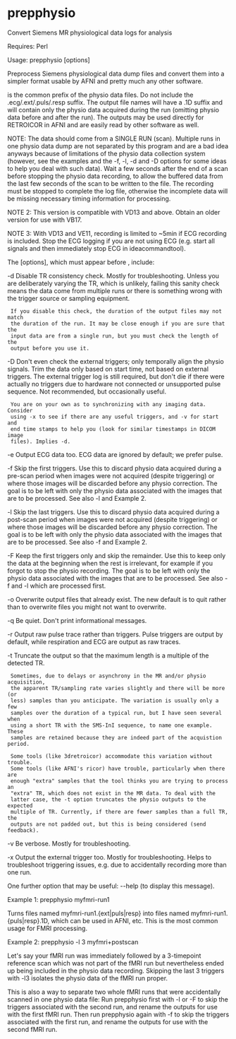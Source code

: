 # prepphysio
Convert Siemens MR physiological data logs for analysis

Requires: Perl

Usage: prepphysio [options] <physio file prefix>

 Preprocess Siemens physiological data dump files and convert them into a
 simpler format usable by AFNI and pretty much any other software.

 <physio file prefix> is the common prefix of the physio data files. Do not
 include the .ecg/.ext/.puls/.resp suffix. The output file names will have a
 .1D suffix and will contain only the physio data acquired during the run
 (omitting physio data before and after the run). The outputs may be used
 directly for RETROICOR in AFNI and are easily read by other software as well.

 NOTE: The data should come from a SINGLE RUN (scan). Multiple runs in one
 physio data dump are not separated by this program and are a bad idea anyways
 because of limitations of the physio data collection system (however, see the
 examples and the -f, -l, -d and -D options for some ideas to help you deal with
 such data). Wait a few seconds after the end of a scan before stopping the
 physio data recording, to allow the buffered data from the last few seconds of
 the scan to be written to the file. The recording must be stopped to complete
 the log file, otherwise the incomplete data will be missing necessary timing
 information for processing.

 NOTE 2: This version is compatible with VD13 and above. Obtain an older
 version for use with VB17.

 NOTE 3: With VD13 and VE11, recording is limited to ~5min if ECG recording is
 included. Stop the ECG logging if you are not using ECG (e.g. start all signals
 and then immediately stop ECG in ideacommandtool).

 The [options], which must appear before <physio file prefix>, include:

 -d  Disable TR consistency check. Mostly for troubleshooting. Unless you are
     deliberately varying the TR, which is unlikely, failing this sanity check
     means the data come from multiple runs or there is something wrong with
     the trigger source or sampling equipment.

     If you disable this check, the duration of the output files may not match
     the duration of the run. It may be close enough if you are sure that the
     input data are from a single run, but you must check the length of the
     output before you use it.

 -D  Don't even check the external triggers; only temporally align the physio
     signals. Trim the data only based on start time, not based on external
     triggers. The external trigger log is still required, but don't die if
     there were actually no triggers due to hardware not connected or
     unsupported pulse sequence. Not recommended, but occasionally useful.

     You are on your own as to synchronizing with any imaging data. Consider
     using -x to see if there are any useful triggers, and -v for start and
     end time stamps to help you (look for similar timestamps in DICOM image
     files). Implies -d.

 -e  Output ECG data too. ECG data are ignored by default; we prefer pulse.

 -f <n>  Skip the first <n> triggers. Use this to discard physio data acquired
     during a pre-scan period when images were not acquired (despite triggering)
     or where those images will be discarded before any physio correction. The
     goal is to be left with only the physio data associated with the images
     that are to be processed. See also -l and Example 2.

 -l <n>  Skip the last <n> triggers. Use this to discard physio data acquired
     during a post-scan period when images were not acquired (despite
     triggering) or where those images will be discarded before any physio
     correction. The goal is to be left with only the physio data associated
     with the images that are to be processed. See also -f and Example 2.

 -F <n>  Keep the first <n> triggers only and skip the remainder. Use this to
     keep only the data at the beginning when the rest is irrelevant, for
     example if you forgot to stop the physio recording. The goal is to be left
     with only the physio data associated with the images that are to be
     processed. See also -f and -l which are processed first.

 -o  Overwrite output files that already exist. The new default is to quit
     rather than to overwrite files you might not want to overwrite.

 -q  Be quiet. Don't print informational messages.

 -r  Output raw pulse trace rather than triggers. Pulse triggers are output by
     default, while respiration and ECG are output as raw traces.

 -t  Truncate the output so that the maximum length is a multiple of the
     detected TR.

     Sometimes, due to delays or asynchrony in the MR and/or physio acquisition,
     the apparent TR/sampling rate varies slightly and there will be more (or
     less) samples than you anticipate. The variation is usually only a few
     samples over the duration of a typical run, but I have seen several when
     using a short TR with the SMS-InI sequence, to name one example. These
     samples are retained because they are indeed part of the acquistion period.

     Some tools (like 3dretroicor) accommodate this variation without trouble.
     Some tools (like AFNI's ricor) have trouble, particularly when there are
     enough "extra" samples that the tool thinks you are trying to process an
     "extra" TR, which does not exist in the MR data. To deal with the
     latter case, the -t option truncates the physio outputs to the expected
     multiple of TR. Currently, if there are fewer samples than a full TR, the
     outputs are not padded out, but this is being considered (send feedback).

 -v  Be verbose. Mostly for troubleshooting.

 -x  Output the external trigger too. Mostly for troubleshooting. Helps to
     troubleshoot triggering issues, e.g. due to accidentally recording more
     than one run.

 One further option that may be useful: --help (to display this message).

Example 1: prepphysio myfmri-run1

 Turns files named myfmri-run1.{ext|puls|resp} into files named
 myfmri-run1.{puls|resp}.1D, which can be used in AFNI, etc. This is the
 most common usage for FMRI processing.

Example 2: prepphysio -l 3 myfmri+postscan

 Let's say your fMRI run was immediately followed by a 3-timepoint reference
 scan which was not part of the fMRI run but nevertheless ended up being
 included in the physio data recording. Skipping the last 3 triggers with -l3
 isolates the physio data of the fMRI run proper.

 This is also a way to separate two whole fMRI runs that were accidentally
 scanned in one physio data file: Run prepphysio first with -l or -F to skip the
 triggers associated with the second run, and rename the outputs for use with
 the first fMRI run. Then run prepphysio again with -f to skip the triggers
 associated with the first run, and rename the outputs for use with the second
 fMRI run.
